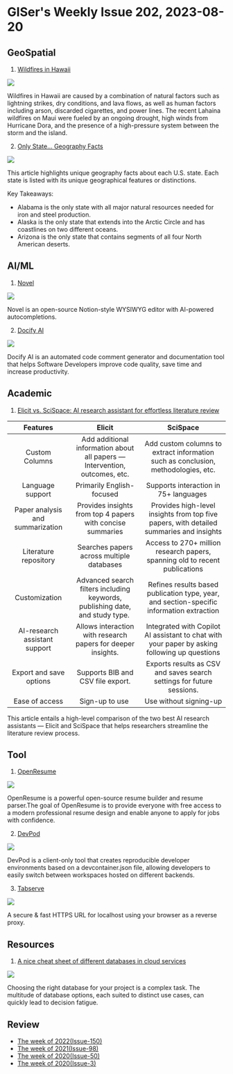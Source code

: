 # GISer's Weekly Issue 202, 2023-08-20

## GeoSpatial

1. [Wildfires in Hawaii](https://www.geographyrealm.com/wildfires-hawaii/?utm_campaign=GeoNL-2023-Aug-14)

![](https://www.geographyrealm.com/wp-content/uploads/2023/08/nasa-image-wildfires-maui.jpg)

Wildfires in Hawaii are caused by a combination of natural factors such as lightning strikes, dry conditions, and lava flows, as well as human factors including arson, discarded cigarettes, and power lines. The recent Lahaina wildfires on Maui were fueled by an ongoing drought, high winds from Hurricane Dora, and the presence of a high-pressure system between the storm and the island.

2. [Only State… Geography Facts](https://www.geographyrealm.com/only-state-geography-facts/?utm_campaign=GeoNL-2023-Aug-14)

![](https://www.geographyrealm.com/wp-content/uploads/2021/06/alaska-map-equal-earth-crop.jpg)

This article highlights unique geography facts about each U.S. state. Each state is listed with its unique geographical features or distinctions.

Key Takeaways:

- Alabama is the only state with all major natural resources needed for iron and steel production.
- Alaska is the only state that extends into the Arctic Circle and has coastlines on two different oceans.
- Arizona is the only state that contains segments of all four North American deserts.

## AI/ML

1. [Novel](https://github.com/steven-tey/novel)

![](https://github.com/steven-tey/novel/raw/main/app/opengraph-image.png)

Novel is an open-source Notion-style WYSIWYG editor with AI-powered autocompletions.

2. [Docify AI](https://marketplace.visualstudio.com/items?itemName=AIC.docify)

![](https://docify.ai4code.io/images/v130/generate-docstrings.gif)

Docify AI is an automated code comment generator and documentation tool that helps Software Developers improve code quality, save time and increase productivity.

## Academic

1. [Elicit vs. SciSpace: AI research assistant for effortless literature review](https://typeset.io/resources/elicit-ai-research-assistant-vs-scispace/)

|           **Features**           |                                     **Elicit**                                     |                                         **SciSpace**                                          |
| :------------------------------: | :--------------------------------------------------------------------------------: | :-------------------------------------------------------------------------------------------: |
|          Custom Columns          |     Add additional information about all papers — Intervention, outcomes, etc.     |       Add custom columns to extract information such as conclusion, methodologies, etc.       |
|         Language support         |                             Primarily English-focused                              |                          Supports interaction in 75+ languages&nbsp;                          |
| Paper analysis and summarization |             Provides insights from top 4 papers with concise summaries             |    Provides high-level insights from top five papers, with detailed summaries and insights    |
|      Literature repository       |                     Searches papers across multiple databases                      |          Access to 270+ million research papers, spanning old to recent publications          |
|          Customization           | Advanced search filters including keywords, publishing date, and study type.&nbsp; |   Refines results based publication type, year, and section-specific information extraction   |
|  AI-research assistant support   |            Allows interaction with research papers for deeper insights.            | Integrated with Copilot AI assistant to chat with your paper by asking following up questions |
|     Export and save options      |                         Supports BIB and CSV file export.                          |             Exports results as CSV and saves search settings for future sessions.             |
|          Ease of access          |                                Sign-up to use&nbsp;                                |                                    Use without signing-up                                     |

This article entails a high-level comparison of the two best AI research assistants — Elicit and SciSpace that helps researchers streamline the literature review process.

## Tool

1. [OpenResume](https://github.com/xitanggg/open-resume)

![](https://camo.githubusercontent.com/a330c57155b5e219f8cf584fd8dac06c683ca92249fd3d53f8b1602dc9166dbb/68747470733a2f2f692e6962622e636f2f6a7a63727274382f726573756d652d6275696c6465722d64656d6f2d6f7074696d697a652e676966)

OpenResume is a powerful open-source resume builder and resume parser.The goal of OpenResume is to provide everyone with free access to a modern professional resume design and enable anyone to apply for jobs with confidence.

2. [DevPod](https://github.com/loft-sh/devpod)

![](https://github.com/loft-sh/devpod/raw/main/docs/static/media/devpod-flow.gif)

DevPod is a client-only tool that creates reproducible developer environments based on a devcontainer.json file, allowing developers to easily switch between workspaces hosted on different backends.

3. [Tabserve](https://tabserve.dev/)

![](https://tabserve.dev/_astro/screenshot-1.deb281eb.png)

A secure & fast HTTPS URL for localhost using your browser as a reverse proxy.

## Resources

1. [A nice cheat sheet of different databases in cloud services](https://blog.bytebytego.com/i/136212400/a-nice-cheat-sheet-of-different-databases-in-cloud-services)

![](https://substackcdn.com/image/fetch/w_1456,c_limit,f_webp,q_auto:good,fl_progressive:steep/https%3A%2F%2Fsubstack-post-media.s3.amazonaws.com%2Fpublic%2Fimages%2Fd74ab1fb-860e-4296-8c48-55cdc3e721a6_1430x1276.jpeg)

Choosing the right database for your project is a complex task. The multitude of database options, each suited to distinct use cases, can quickly lead to decision fatigue.

## Review

- [The week of 2022(Issue-150)](../2022/issue-150.md)
- [The week of 2021(Issue-98)](../2021/issue-98.md)
- [The week of 2020(Issue-50)](../2020/issue-50.md)
- [The week of 2020(Issue-3)](../2019/issue-3.md)
